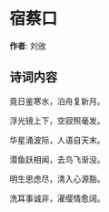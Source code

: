 # 宿蔡口

**作者**: 刘攽

## 诗词内容

竟日鉴寒水，泊舟复新月。

浮光镜上下，空寂照毫发。

华星涌波际，人语自天末。

潜鱼跃相闻，去鸟飞渐没。

明生思虑尽，清入心源豁。

洗耳事诚非，濯缨情愈阔。

